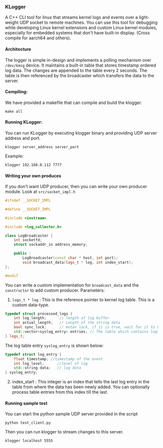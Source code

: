 ### KLogger
A C++ CLI tool for linux that streams kernel logs and events over a light-weight UDP socket to remote machines. 
You can use this tool for debugging while developing Linux kernel extensions and custom Linux kernel modules, especially for embedded systems that don't have built-in display. (Cross compile for aarch64 and others).

#### Architecture
The logger is simple in-design and implements a polling mechanism over `/dev/kmsg` device. It maintains a built-in table that stores timestamp ordered log data. The changes are appended to the table every 2 seconds. The table is then referenced by the broadcaster which transfers the data to the server.

#### Compiling:
We have provided a makefile that can compile and build the klogger.
```
make all
```

#### Running KLogger:
You can run KLogger by executing klogger binary and providing UDP server address and port.
```
klogger server_address server_port
```

Example:
```
klogger 192.168.0.112 7777
```

#### Writing your own produces
If you don't want UDP producer, then you can write your own producer module. Look at `src/socket_impl.h`

```C++
#ifndef __SOCKET_IMPL

#define __SOCKET_IMPL

#include <iostream>

#include <log_collector.h>

class LogBroadcaster {
    int socketfd;
    struct sockaddr_in address_memory;

    public :
        LogBroadcaster(const char * host, int port);
        void broadcast_data(logs_t * log, int index_start);
};

#endif
```

You can write a custom implementation for `broadcast_data` and the `constructor` to add custom producer.
Parameters:
1. `logs_t * log` : This is the reference pointer to kernel log table. This is a custom data-type.
```C++
typedef struct processed_logs {
    int log_length;      // length of log buffer
    int actual_length;   // Length of the string data
    bool sync_lock;      // mutex lock, if it is true, wait for it to be false
    std::vector<syslog_entry> entries; // The table which contains logs
} logs_t;
```

The log table entry `syslog_entry` is shown below:
```C++
typedef struct log_entry {
    float timestamp; //timestamp of the event
    int log_level;      //level of log
    std::string data;   // log data
} syslog_entry;
```

2. index_start : This integer is an index that tells the last log entry in the table from where the data has been newly added. You can optionally process table entries from this index till the last.

#### Running sample test
You can start the python sample UDP server provided in the script
```python3
python test_client.py
```

Then you can run klogger to stream changes to this server.
```
klogger localhost 5555
```